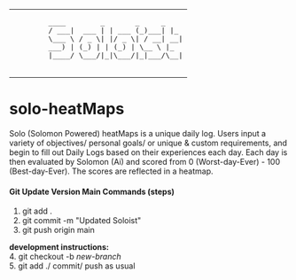 <table>
  <tr>
    <td>
      <pre>
        ____        _       _     _   
        / ___|  ___ | | ___ (_)___| |_ 
        \___ \ / _ \| |/ _ \| / __| __|
        ___) | (_) | | (_) | \__ \ |_ 
        |____/ \___/|_|\___/|_|___/\__|
      </pre>
    </td>
  </tr>
</table>

# solo-heatMaps
Solo (Solomon Powered) heatMaps is a unique daily log. Users input a variety of objectives/ personal goals/ or unique &amp; custom requirements, and begin to fill out Daily Logs based on their experiences each day. Each day is then evaluated by Solomon (Ai) and scored from 0 (Worst-day-Ever) - 100 (Best-day-Ever). The scores are reflected in a heatmap.

#### Git Update Version Main Commands (steps)
1. git add .
2. git commit -m "Updated Soloist"
3. git push origin main

**development instructions:**   
4. git checkout -b *new-branch*   
5. git add ./ commit/ push as usual